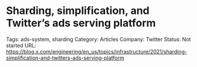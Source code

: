 # Sharding, simplification, and Twitter’s ads serving platform

Tags: ads-system, sharding
Category: Articles
Company: Twitter
Status: Not started
URL: https://blog.x.com/engineering/en_us/topics/infrastructure/2021/sharding-simplification-and-twitters-ads-serving-platform